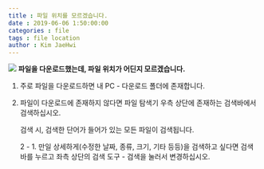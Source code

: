 ```yaml
---
title : 파일 위치를 모르겠습니다.
date : 2019-06-06 1:50:00:00
categories : file
tags : file location
author : Kim JaeHwi
---
```


[![](https://img.shields.io/badge/%EC%A0%81%EC%9A%A9%20%EB%B2%94%EC%9C%84-%EB%B3%B4%ED%8E%B8%EC%A0%81-brightgreen.svg)](/what-is-range-badge/)
**파일을 다운로드했는데, 파일 위치가 어딘지 모르겠습니다.**

1. 주로 파일을 다운로드하면 내 PC - 다운로드 폴더에 존재합니다.
 
2. 파일이 다운로드에 존재하지 않다면 파일 탐색기 우측 상단에 존재하는 검색바에서 검색하십시오.
   
   검색 시, 검색한 단어가 들어가 있는 모든 파일이 검색됩니다.

   2 - 1. 만일 상세하게(수정한 날짜, 종류, 크기, 기타 등등)을 검색하고 싶다면 검색바를 누르고 좌측 상단의 검색 도구 - 검색을 눌러서 변경하십시오.
